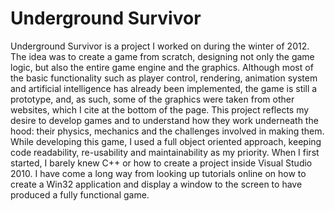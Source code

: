 Underground Survivor
====================

  Underground Survivor is a project I worked on during the winter of 2012. The idea was to create a game from scratch, designing not only the game logic, but also the entire game engine and the graphics. Although most of the basic functionality such as player control, rendering, animation system and artificial intelligence has already been implemented, the game is still a prototype, and, as such, some of the graphics were taken from other websites, which I cite at the bottom of the page.
  This project reflects my desire to develop games and to understand how they work underneath the hood: their physics, mechanics and the challenges involved in making them. While developing this game, I used a full object oriented approach, keeping code readability, re-usability and maintainability as my priority. When I first started, I barely knew C++ or how to create a project inside Visual Studio 2010. I have come a long way from looking up tutorials online on how to create a Win32 application and display a window to the screen to have produced a fully functional game. 
